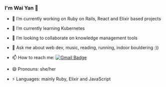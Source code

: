 ### I'm Wai Yan 👋

- 🔭 I’m currently working on Ruby on Rails, React and Elixir based projects

- 🌱 I’m currently learning Kubernetes

- 👯 I’m looking to collaborate on knowledge management tools

- 💬 Ask me about web dev, music, reading, running, indoor bouldering :))

- 📫 How to reach me: [![Gmail Badge](https://img.shields.io/badge/-Gmail-c14438?style=flat-square&logo=Gmail&logoColor=white&link=mailto:tfca21ajd@relay.firefox.com)](mailto:tfca21ajd@relay.firefox.com)

- 😄 Pronouns: she/her

- ⚡️ Languages: mainly Ruby, Elixir and JavaScript
